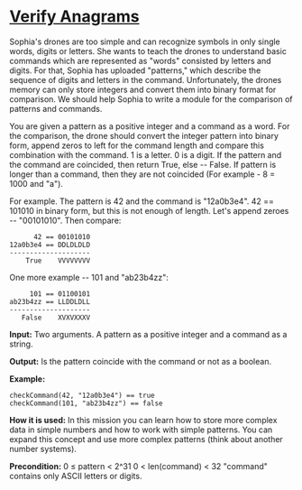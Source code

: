 # [Verify Anagrams](https://js.checkio.org/mission/word-pattern/)

Sophia's drones are too simple and can recognize symbols in only single words, digits or letters. She wants to teach the drones to understand basic commands which are represented as "words" consisted by letters and digits. For that, Sophia has uploaded "patterns," which describe the sequence of digits and letters in the command. Unfortunately, the drones memory can only store integers and convert them into binary format for comparison. We should help Sophia to write a module for the comparison of patterns and commands.

You are given a pattern as a positive integer and a command as a word. For the comparison, the drone should convert the integer pattern into binary form, append zeros to left for the command length and compare this combination with the command.
1 is a letter. 0 is a digit.
If the pattern and the command are coincided, then return True, else -- False. If pattern is longer than a command, then they are not coincided (For example - 8 = 1000 and "a").

For example. The pattern is 42 and the command is "12a0b3e4".
42 == 101010 in binary form, but this is not enough of length. Let's append zeroes -- "00101010". Then compare:

```
      42 == 00101010
12a0b3e4 == DDLDLDLD
--------------------
    True    VVVVVVVV
```

One more example -- 101 and "ab23b4zz":

```
     101 == 01100101
ab23b4zz == LLDDLDLL
--------------------
   False    XVXVXXXV
```

**Input:** Two arguments. A pattern as a positive integer and a command as a string.



**Output:** Is the pattern coincide with the command or not as a boolean.

**Example:**


```
checkCommand(42, "12a0b3e4") == true
checkCommand(101, "ab23b4zz") == false
```

**How it is used:**  In this mission you can learn how to store more complex data in simple numbers and how to work with simple patterns. You can expand this concept and use more complex patterns (think about another number systems).


**Precondition:** 0 ≤ pattern < 2^31
0 < len(command) < 32
"command" contains only ASCII letters or digits.



